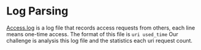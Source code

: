 # Log Parsing

[Access.log](assets/access.log) is a log file that records access requests from others, each line means one-time access. The format of this file is `uri used_time`
Our challenge is analysis this log file and the statistics each uri request count.

